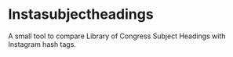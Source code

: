 # Instasubjectheadings
A small tool to compare Library of Congress Subject Headings with Instagram hash tags.
